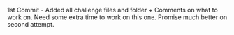 1st Commit - Added all challenge files and folder + Comments on what to work on. 
Need some extra time to work on this one. Promise much better on second attempt. 